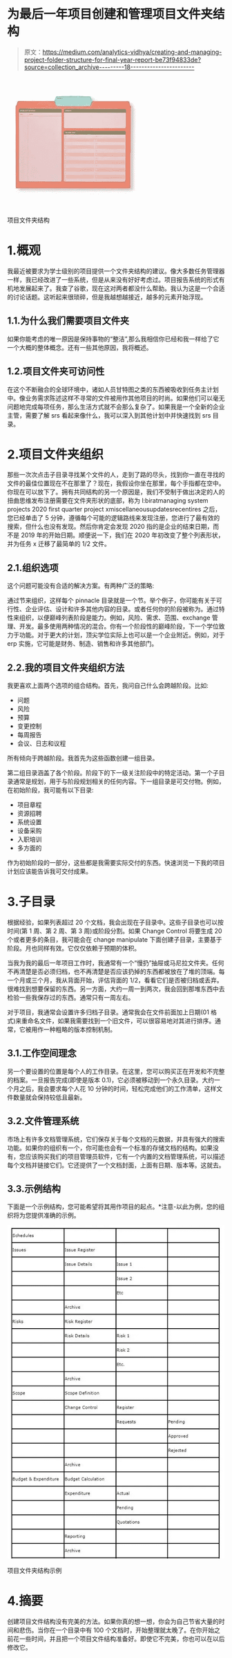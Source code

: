 # 为最后一年项目创建和管理项目文件夹结构

> 原文：<https://medium.com/analytics-vidhya/creating-and-managing-project-folder-structure-for-final-year-report-be73f94833de?source=collection_archive---------18----------------------->

![](img/233f003f0e1d3f916f1ce8cf84b05c3d.png)

项目文件夹结构

# 1.概观

我最近被要求为学士级别的项目提供一个文件夹结构的建议。像大多数任务管理器一样，我已经改进了一些系统，但是从来没有好好考虑过。项目报告系统的形式有机地发展起来了。我查了谷歌，现在这对两者都没什么帮助。我认为这是一个合适的讨论话题。这听起来很琐碎，但是我越想越接近，越多的元素开始浮现。

## 1.1.为什么我们需要项目文件夹

如果你能考虑的唯一原因是保持事物的“整洁”,那么我相信你已经和我一样给了它一个大概的整体概念。还有一些其他原因，我将概述。

## 1.2.项目文件夹可访问性

在这个不断融合的全球环境中，诸如人员甘特图之类的东西被吸收到任务主计划中。像业务需求陈述这样不寻常的文件被用作其他项目的时尚。如果他们可以毫无问题地完成每项任务，那么生活方式就不会那么复杂了。如果我是一个全新的企业主管，需要了解 srs 看起来像什么，我可以深入到其他计划中并快速找到 srs 目录。

# 2.项目文件夹组织

那些一次次点击子目录寻找某个文件的人，走到了路的尽头，找到你一直在寻找的文件的最佳位置现在不在那里了？现在，我假设你坐在那里，每个手指都在空中。你现在可以放下了。拥有共同结构的另一个原因是，我们不受制于做出决定的人的扭曲思维发布注册需要在文件夹形状的底部，称为 l:biratmanaging system projects 2020 first quarter project xmiscellaneousupdatesrecentires
之后，您已经单击了 5 分钟，遵循每个可能的逻辑路线来发现注册，您进行了最有效的搜索，但什么也没有发现。然后你肯定会发现 2020 指的是企业的结束日期，而不是 2019 年的开始日期。顺便说一下，我们在 2020 年初改变了整个列表形状，并为任务 x 迁移了最简单的 1/2 文件。

## 2.1.组织选项

这个问题可能没有合适的解决方案。有两种广泛的策略:

通过节来组织，这样每个 pinnacle 目录就是一个节。举个例子，你可能有关于可行性、企业评估、设计和许多其他内容的目录。或者任何你的阶段被称为。通过特性来组织，以便巅峰列表阶段是能力。例如，风险、需求、范围、exchange 管理、开发。最多使用两种情况的混合。你有一个阶段性的巅峰阶段，下一个学位致力于功能。对于更大的计划，顶尖学位实际上也可以是一个企业附近。例如，对于 erp 实施，它可能是财务、制造、销售和许多其他部门。

## 2.2.我的项目文件夹组织方法

我更喜欢上面两个选项的组合结构。首先，我问自己什么会跨越阶段。比如:

*   问题
*   风险
*   预算
*   变更控制
*   每周报告
*   会议、日志和议程

所有倾向于跨越阶段。我首先为这些函数创建一组目录。

第二组目录涵盖了各个阶段。阶段下的下一级关注阶段中的特定活动。第一个子目录通常是规划，用于与阶段规划相关的任何内容。下一组目录是可交付物。例如，在初始阶段，我可能有以下目录:

*   项目章程
*   资源招聘
*   系统设置
*   设备采购
*   入职培训
*   多方面的

作为初始阶段的一部分，这些都是我需要实际交付的东西。快速浏览一下我的项目计划应该能告诉我可交付成果。

# 3.子目录

根据经验，如果列表超过 20 个文档，我会出现在子目录中。这些子目录也可以按时间(第 1 周、第 2 周、第 3 周)或阶段分割。如果 Change Control 将要生成 20 个或者更多的条目，我可能会在 change manipulate 下面创建子目录，主要基于阶段。月也同样有效。它仅仅依赖于预期的体积。

当我为我的最后一年项目工作时，我通常有一个“慢扔”抽屉或马尼拉文件夹。任何不再清楚是否必须归档，也不再清楚是否应该扔掉的东西都被放在了堆的顶端。每一个月或三个月，我从背面开始，评估背面的 1/2，看看它们是否被归档或丢弃。很难找到想要保留的东西。另一方面，大约一周一到两次，我会回到那堆东西中去检验一些我保存过的东西。通常只有一周左右。

对于项目，我通常会设置许多归档子目录。通常我会在文件前面加上日期(01 格式)来重命名文件，如果我需要找到一个旧文件，可以很容易地对其进行排序。通常，它被用作一种粗略的版本控制机制。

## 3.1.工作空间理念

另一个要设置的位置是每个人的工作目录。在这里，您可以购买正在开发和不完整的档案。一旦报告完成(即使是版本 0.1)，它必须被移动到一个永久目录。大约一个月之后，我会要求每个人花 10 分钟的时间，轻松完成他们的工作清单，这样文件数量就会保持较低且最新。

## 3.2.文件管理系统

市场上有许多文档管理系统，它们保存关于每个文档的元数据，并具有强大的搜索功能。如果你的组织有一个，你可能也会有一个标准的存储文档的结构。如果没有，您应该购买我们的项目管理员软件，它有一个内置的文档管理系统，可以描述每个文档并链接它们。它还提供了一个文档封面，上面有日期、版本等。这就去。

## 3.3.示例结构

下面是一个示例结构，您可能希望将其用作项目的起点。*注意-以此为例，您的组织将为您提供准确的示例。

![](img/0f9f1638810bd26957ad93d5916dafd9.png)

项目文件夹结构示例

# 4.摘要

创建项目文件结构没有完美的方法。如果你真的想一想，你会为自己节省大量的时间和悲伤。当你在一个目录中有 100 个文档时，开始整理就太晚了。在你开始之前花一些时间，并且把一个项目文件结构准备好。即使它不完美，你也可以在以后修改它。